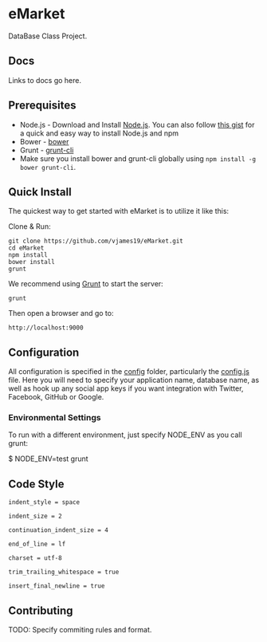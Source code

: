 # eMarket

DataBase Class Project.

## Docs
Links to docs go here.

## Prerequisites
* Node.js - Download and Install [Node.js](http://www.nodejs.org/download/). You can also follow [this gist](https://gist.github.com/isaacs/579814) for a quick and easy way to install Node.js and npm
* Bower - [bower](https://github.com/bower/bower)
* Grunt - [grunt-cli](http://gruntjs.com/getting-started)
* Make sure you install bower and grunt-cli globally using `npm install -g bower grunt-cli`.

## Quick Install

 The quickest way to get started with eMarket is to utilize it like this:

  Clone & Run:

    git clone https://github.com/vjames19/eMarket.git
    cd eMarket
    npm install
    bower install
    grunt

  We recommend using [Grunt](https://github.com/gruntjs/grunt-cli) to start the server:
    
    grunt
    
  Then open a browser and go to:

    http://localhost:9000

## Configuration
All configuration is specified in the [config](config/) folder, particularly the [config.js](config/config.js) file. Here you will need to specify your application name, database name, as well as hook up any social app keys if you want integration with Twitter, Facebook, GitHub or Google.

### Environmental Settings
To run with a different environment, just specify NODE_ENV as you call grunt:

  $ NODE_ENV=test grunt

## Code Style
`indent_style = space`

`indent_size = 2`

`continuation_indent_size = 4`

`end_of_line = lf`

`charset = utf-8`

`trim_trailing_whitespace = true`

`insert_final_newline = true`

## Contributing
TODO: Specify commiting rules and format.
